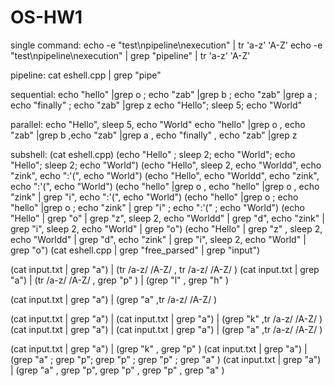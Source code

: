 # OS-HW1

single command:
echo -e "test\npipeline\nexecution" | tr 'a-z' 'A-Z'
echo -e "test\npipeline\nexecution" | grep "pipeline" | tr 'a-z' 'A-Z'

pipeline:
cat eshell.cpp | grep "pipe"

sequential:
echo "hello" |grep o ; echo "zab" |grep b ; echo "zab" |grep a ; echo "finally" ; echo "zab" |grep z
echo "Hello"; sleep 5; echo "World"

parallel:
echo "Hello", sleep 5, echo "World"
echo "hello" |grep o , echo "zab" |grep b ,echo "zab" |grep a , echo "finally" , echo "zab" |grep z 

subshell:
(cat eshell.cpp)
(echo "Hello" ; sleep 2; echo "World"; echo "Hello"; sleep 2; echo "World")
(echo "Hello", sleep 2, echo "Worldd", echo "zink", echo ":'(", echo "World")
(echo "Hello",  echo "Worldd", echo "zink", echo ":'(", echo "World")
(echo "hello" |grep o ,  echo "hello" |grep o , echo "zink" | grep "i", echo ":'(", echo "World")
(echo "hello" |grep o ;  echo "hello" |grep o ; echo "zink" | grep "i" ; echo ":'(" ; echo "World")
(echo "Hello" | grep "o" | grep "z", sleep 2, echo "Worldd" | grep "d", echo "zink" | grep "i", sleep 2, echo "World" | grep "o")
(echo "Hello" | grep "z" , sleep 2, echo "Worldd" | grep "d", echo "zink" | grep "i", sleep 2, echo "World" | grep "o")
(cat eshell.cpp | grep "free_parsed" | grep "input")


(cat input.txt | grep "a") | (tr /a-z/ /A-Z/ , tr /a-z/ /A-Z/ )
(cat input.txt | grep "a") | (tr /a-z/ /A-Z/ , grep "p" ) | (grep "l" , grep "h" )

(cat input.txt | grep "a") | (grep "a" ,tr /a-z/ /A-Z/ )

(cat input.txt | grep "a") | (cat input.txt | grep "a")  | (grep "k" ,tr /a-z/ /A-Z/ )
(cat input.txt | grep "a") | (cat input.txt | grep "a")  | (grep "a" ,tr /a-z/ /A-Z/ )

(cat input.txt | grep "a")  | (grep "k" , grep "p" )
(cat input.txt | grep "a")  | (grep "a" ; grep "p"; grep "p" ; grep "p" ; grep "a" )
(cat input.txt | grep "a")  | (grep "a" , grep "p", grep "p" , grep "p" , grep "a" )

